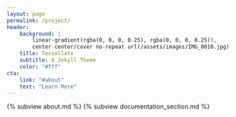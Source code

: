 ```yaml
---
layout: page
permalink: /project/
header:
    background: |
        linear-gradient(rgba(0, 0, 0, 0.25), rgba(0, 0, 0, 0.25)),
        center center/cover no-repeat url(/assets/images/IMG_0010.jpg)
    title: Tessellate
    subtitle: A Jekyll Theme
    color: "#fff"
cta:
    link: "#about"
    text: "Learn More"
---
```


{% subview about.md %}
{% subview documentation_section.md %}

